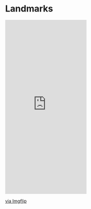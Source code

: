 # Landmarks

<div style="width:260px;max-width:100%;"><div style="height:0;padding-bottom:214.23%;position:relative;"><iframe width="260" height="557" style="position:absolute;top:0;left:0;width:100%;height:100%;" frameBorder="0" src="https://imgflip.com/embed/61dl38"></iframe></div><p><a href="https://imgflip.com/gif/61dl38">via Imgflip</a></p></div>
